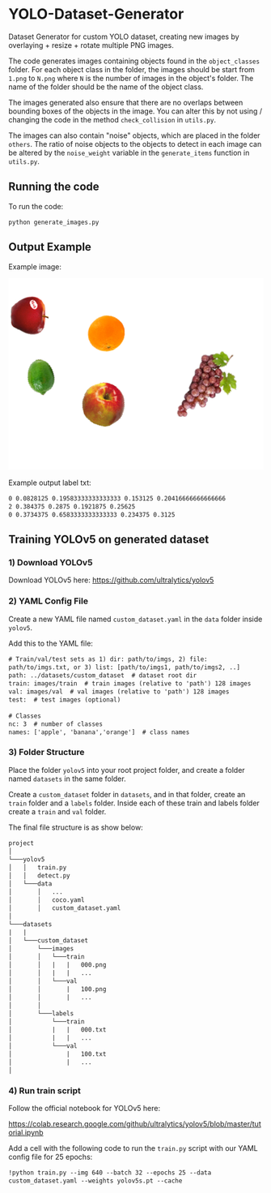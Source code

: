 # YOLO-Dataset-Generator
Dataset Generator for custom YOLO dataset, creating new images by overlaying + resize + rotate multiple PNG images.

The code generates images containing objects found in the ```object_classes``` folder. For each object class in the folder, the images should be start from ```1.png``` to ```N.png``` where ```N``` is the number of images in the object's folder. The name of the folder should be the name of the object class.

The images generated also ensure that there are no overlaps between bounding boxes of the objects in the image. You can alter this by not using / changing the code in the method ```check_collision``` in ```utils.py```.

The images can also contain "noise" objects, which are placed in the folder ```others```. The ratio of noise objects to the objects to detect in each image can be altered by the ```noise_weight``` variable in the ```generate_items``` function in ```utils.py```.


## Running the code
To run the code:

```
python generate_images.py
```

## Output Example
Example image:

![Example generated img](generated_imgs/000.png "Example generated img")

Example output label txt:

```
0 0.0828125 0.19583333333333333 0.153125 0.20416666666666666
2 0.384375 0.2875 0.1921875 0.25625
0 0.3734375 0.6583333333333333 0.234375 0.3125
```

## Training YOLOv5 on generated dataset

### 1) Download YOLOv5
Download YOLOv5 here:
https://github.com/ultralytics/yolov5

### 2) YAML Config File
Create a new YAML file named ```custom_dataset.yaml``` in the ```data``` folder inside ```yolov5```.

Add this to the YAML file:

```
# Train/val/test sets as 1) dir: path/to/imgs, 2) file: path/to/imgs.txt, or 3) list: [path/to/imgs1, path/to/imgs2, ..]
path: ../datasets/custom_dataset  # dataset root dir
train: images/train  # train images (relative to 'path') 128 images
val: images/val  # val images (relative to 'path') 128 images
test:  # test images (optional)

# Classes
nc: 3  # number of classes
names: ['apple', 'banana','orange']  # class names
```

### 3) Folder Structure
Place the folder ```yolov5``` into your root project folder, and create a folder named ```datasets``` in the same folder.

Create a ```custom_dataset``` folder in ```datasets```, and in that folder, create an ```train``` folder and a ```labels``` folder. Inside each of these train and labels folder create a ```train``` and ```val``` folder.

The final file structure is as show below:

```
project
│
└───yolov5
│   │   train.py
│   │   detect.py
│   └───data
│       │   ...
│       │   coco.yaml
│       │   custom_dataset.yaml
│   
└───datasets
|   |
│   └───custom_dataset
│       └───images
│       │   └───train
│       │   |   |   000.png
│       │   |   |   ...
│       │   └───val
│       │       |   100.png
│       │       |   ...
│       │
│       └───labels
│           └───train
│           |   |   000.txt
│           |   |   ...
│           └───val
│               |   100.txt
│               |   ...
│
```

### 4) Run train script
Follow the official notebook for YOLOv5 here:

https://colab.research.google.com/github/ultralytics/yolov5/blob/master/tutorial.ipynb

Add a cell with the following code to run the ```train.py``` script with our YAML config file for 25 epochs:

```
!python train.py --img 640 --batch 32 --epochs 25 --data custom_dataset.yaml --weights yolov5s.pt --cache
```
